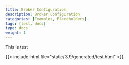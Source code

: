 ```yaml
---
title: Broker Configuration
description: Broker Configuration
categories: [Examples, Placeholders]
tags: [test, docs]
type: docs
weight: 1
---
```


This is test

{{< include-html file="static/3.9/generated/test.html" >}}